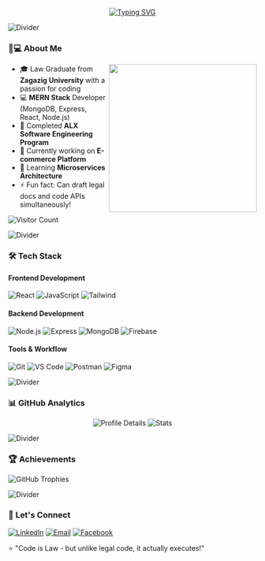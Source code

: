 <!-- Animated Header -->
<div align="center">

[![Typing SVG](https://readme-typing-svg.herokuapp.com?font=Fira+Code&weight=600&size=28&duration=3000&pause=1000&color=886FBF&center=true&vCenter=true&width=800&lines=Hi+%F0%9F%91%8B%2C+I'm+Mohamed+Elsheshtawey;%F0%9F%92%BB+Full-Stack+Web+Developer;%F0%9F%93%9A+Law+Graduate+%E2%9C%85+Tech+Enthusiast;%F0%9F%93%88+Turning+Ideas+into+Digital+Reality)](https://git.io/typing-svg)

</div>

![Divider](https://user-images.githubusercontent.com/73097560/115834477-dbab4500-a447-11eb-908a-139a6edaec5c.gif)

### 👨💻 **About Me**

<img align="right" src="https://cdn-icons-png.flaticon.com/512/3242/3242257.png" width="300px">

- 🎓 Law Graduate from **Zagazig University** with a passion for coding
- 💻 **MERN Stack** Developer (MongoDB, Express, React, Node.js)
- 🚀 Completed **ALX Software Engineering Program**
- 🔭 Currently working on **E-commerce Platform**
- 🌱 Learning **Microservices Architecture**
- ⚡ Fun fact: Can draft legal docs and code APIs simultaneously!

![Visitor Count](https://komarev.com/ghpvc/?username=elsheshtawey1&label=Profile+Views&color=886FBF&style=flat)

![Divider](https://user-images.githubusercontent.com/73097560/115834477-dbab4500-a447-11eb-908a-139a6edaec5c.gif)

### 🛠 **Tech Stack**

#### **Frontend Development**
![React](https://img.shields.io/badge/React-61DAFB?logo=react&logoColor=black)
![JavaScript](https://img.shields.io/badge/JavaScript-F7DF1E?logo=javascript&logoColor=black)
![Tailwind](https://img.shields.io/badge/Tailwind-06B6D4?logo=tailwind-css&logoColor=white)

#### **Backend Development**
![Node.js](https://img.shields.io/badge/Node.js-339933?logo=node.js&logoColor=white)
![Express](https://img.shields.io/badge/Express-000000?logo=express&logoColor=white)
![MongoDB](https://img.shields.io/badge/MongoDB-47A248?logo=mongodb&logoColor=white)
![Firebase](https://img.shields.io/badge/Firebase-FFCA28?logo=firebase&logoColor=black)

#### **Tools & Workflow**
![Git](https://img.shields.io/badge/Git-F05032?logo=git&logoColor=white)
![VS Code](https://img.shields.io/badge/VS_Code-007ACC?logo=visual-studio-code&logoColor=white)
![Postman](https://img.shields.io/badge/Postman-FF6C37?logo=postman&logoColor=white)
![Figma](https://img.shields.io/badge/Figma-F24E1E?logo=figma&logoColor=white)

![Divider](https://user-images.githubusercontent.com/73097560/115834477-dbab4500-a447-11eb-908a-139a6edaec5c.gif)

### 📊 **GitHub Analytics**

<div align="center">

![Profile Details](https://github-profile-summary-cards.vercel.app/api/cards/profile-details?username=elsheshtawey1&theme=2077)
![Stats](https://github-profile-summary-cards.vercel.app/api/cards/stats?username=elsheshtawey1&theme=2077)

</div>

![Divider](https://user-images.githubusercontent.com/73097560/115834477-dbab4500-a447-11eb-908a-139a6edaec5c.gif)

### 🏆 **Achievements**

![GitHub Trophies](https://github-profile-trophy.vercel.app/?username=elsheshtawey1&theme=onedark&no-frame=true&margin-w=30&margin-h=15)

![Divider](https://user-images.githubusercontent.com/73097560/115834477-dbab4500-a447-11eb-908a-139a6edaec5c.gif)

### 🤝 **Let's Connect**

[![LinkedIn](https://img.shields.io/badge/LinkedIn-0077B5?logo=linkedin&logoColor=white)](https://www.linkedin.com/in/mohamed-elsheshtawey/)
[![Email](https://img.shields.io/badge/Gmail-D14836?logo=gmail&logoColor=white)](mailto:mo.elsheshtawey@gmail.com)
[![Facebook](https://img.shields.io/badge/Facebook-1877F2?logo=facebook&logoColor=white)](https://www.facebook.com/elsheshtawey.wbas)

⭐ "Code is Law - but unlike legal code, it actually executes!"  

